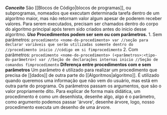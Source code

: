 ***Conceito***
	São [[Blocos de Código|blocos de programas]], ou subprogramas, nomeados que executam determinada tarefa dentro de um algoritmo maior, mas não retornam valor algum apesar de poderem receber valores. Para serem executados, precisam ser chamados dentro do corpo do algoritmo principal após terem sido criados antes do inicio desse algoritmo.
***Uso***
	**Procedimentos podem ser sem ou com parâmetros.**
	1. Sem parâmetros:
		```procedimento <nome-do-procedimento>
		var
		//seção para declarar variáveis que serão utilizadas somente dentro do //procedimento
		inicio
		//código em si
		fimprocedimento```
	2. Com parâmetros:
		```procedimento <nome-do-procedimento> (<parâmetros>:<tipo-do-parâmetro>)
		var
		//Seção de declarações internas
		inicio
		//Seção de comandos
		fimprocedimento```
	**Diferença entre procedimentos com e sem parâmetros**
		Um parâmetro é utilizado para realizar um procedimento que precisa de [[dados]] de outra parte do [[Algoritmos|algoritmo]]. É utilizado quando queremos uma informação que não vem do usuário, mas está em outra parte do programa. Os parâmetros passam os argumentos, que são o valor propriamente dito. 
		Para explicar de forma mais didática, um procedimento é como um desenhista, desenhe algo, algo é o parâmetro, como argumento podemos passar  'árvore', desenhe árvore, logo, nosso procedimento executa um desenho de uma árvore.